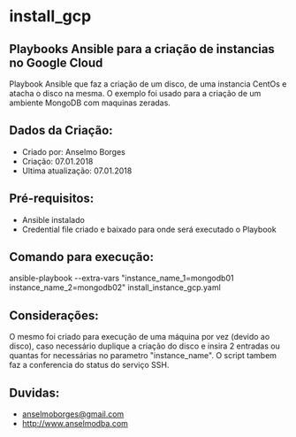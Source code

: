 # install_gcp
## Playbooks Ansible para a criação de instancias no Google Cloud
Playbook Ansible que faz a criação de um disco, de uma instancia CentOs e atacha o disco na mesma. O exemplo foi usado para a criação de um ambiente MongoDB com maquinas zeradas.

## Dados da Criação:
* Criado por: Anselmo Borges
* Criação: 07.01.2018
* Ultima atualização: 07.01.2018

## Pré-requisitos:
* Ansible instalado
* Credential file criado e baixado para onde será executado o Playbook

## Comando para execução:
ansible-playbook --extra-vars "instance_name_1=mongodb01 instance_name_2=mongodb02" install_instance_gcp.yaml

## Considerações:
O mesmo foi criado para execução de uma máquina por vez (devido ao disco), caso necessário duplique a criação do disco e insira 2 entradas ou quantas for necessárias no parametro "instance_name". O script tambem faz a conferencia do status do serviço SSH.

## Duvidas:
* anselmoborges@gmail.com
* http://www.anselmodba.com
